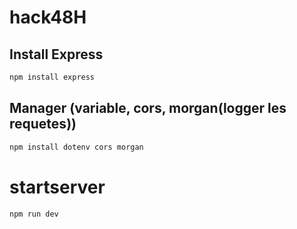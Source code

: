 # hack48H

## Install Express

```bash
npm install express
```
## Manager (variable, cors, morgan(logger les requetes)) 

```bash
npm install dotenv cors morgan
```

# startserver 

```bash
npm run dev
```

